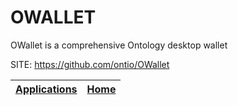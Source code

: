 # OWALLET
 
 OWallet is a comprehensive Ontology desktop wallet
 
 SITE: https://github.com/ontio/OWallet

 | [Applications](https://portable-linux-apps.github.io/apps.html) | [Home](https://portable-linux-apps.github.io)
 | --- | --- |

